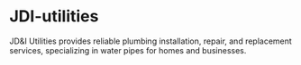 # JDI-utilities
JD&amp;I Utilities provides reliable plumbing installation, repair, and replacement services, specializing in water pipes for homes and businesses.
